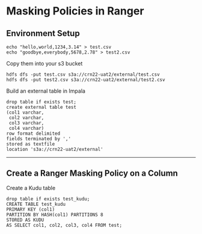 # Masking Policies in Ranger

## Environment Setup

```
echo "hello,world,1234,3.14" > test.csv
echo "goodbye,everybody,5678,2.78" > test2.csv
```

Copy them into your s3 bucket
```
hdfs dfs -put test.csv s3a://crn22-uat2/external/test.csv
hdfs dfs -put test2.csv s3a://crn22-uat2/external/test2.csv
```

Build an external table in Impala

```
drop table if exists test;
create external table test
(col1 varchar,
 col2 varchar,
 col3 varchar,
 col4 varchar)
row format delimited
fields terminated by ','
stored as textfile
location 's3a://crn22-uat2/external'
```

---

## Create a Ranger Masking Policy on a Column


Create a Kudu table
```
drop table if exists test_kudu;
CREATE TABLE test_kudu
PRIMARY KEY (col1)
PARTITION BY HASH(col1) PARTITIONS 8
STORED AS KUDU
AS SELECT col1, col2, col3, col4 FROM test;
```

